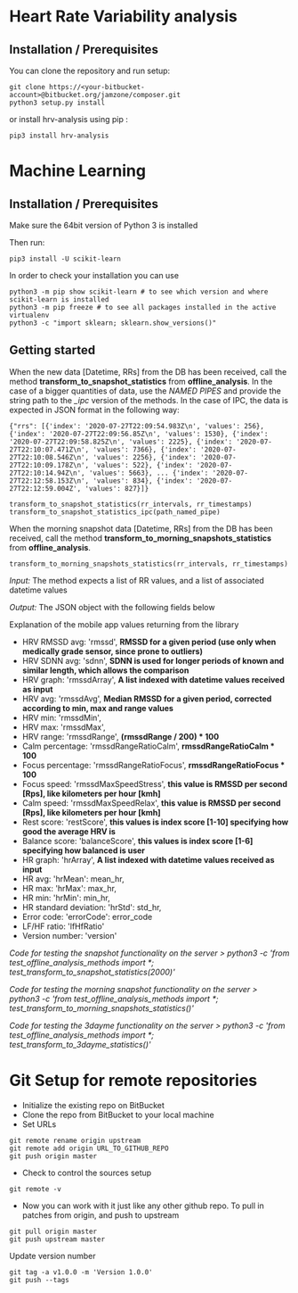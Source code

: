 # Heart Rate Variability analysis

## Installation / Prerequisites

You can clone the repository and run setup:

```python3
git clone https://<your-bitbucket-account>@bitbucket.org/jamzone/composer.git
python3 setup.py install
```

or install hrv-analysis using pip :

```python3
pip3 install hrv-analysis
```

# Machine Learning

## Installation / Prerequisites

Make sure the 64bit version of Python 3 is installed

Then run:

```python3
pip3 install -U scikit-learn
```

In order to check your installation you can use

```python3
python3 -m pip show scikit-learn # to see which version and where scikit-learn is installed
python3 -m pip freeze # to see all packages installed in the active virtualenv
python3 -c "import sklearn; sklearn.show_versions()"
```

## Getting started

When the new data [Datetime, RRs] from the DB has been received, call the method **transform_to_snapshot_statistics** from **offline_analysis**.
In the case of a bigger quantities of data, use the *NAMED PIPES* and provide the string path to the *_ipc* version of the methods.
In the case of IPC, the data is expected in JSON format in the following way:

```python3
{"rrs": [{'index': '2020-07-27T22:09:54.983Z\n', 'values': 256}, {'index': '2020-07-27T22:09:56.85Z\n', 'values': 1530}, {'index': '2020-07-27T22:09:58.825Z\n', 'values': 2225}, {'index': '2020-07-27T22:10:07.471Z\n', 'values': 7366}, {'index': '2020-07-27T22:10:08.546Z\n', 'values': 2256}, {'index': '2020-07-27T22:10:09.178Z\n', 'values': 522}, {'index': '2020-07-27T22:10:14.94Z\n', 'values': 5663}, ... {'index': '2020-07-27T22:12:58.153Z\n', 'values': 834}, {'index': '2020-07-27T22:12:59.004Z', 'values': 827}]}
```

```python3
transform_to_snapshot_statistics(rr_intervals, rr_timestamps)
transform_to_snapshot_statistics_ipc(path_named_pipe)
```

When the morning snapshot data [Datetime, RRs] from the DB has been received, call the method **transform_to_morning_snapshots_statistics** from **offline_analysis**.

```python3
transform_to_morning_snapshots_statistics(rr_intervals, rr_timestamps)
```

_Input:_ The method expects a list of RR values, and a list of associated datetime values

_Output:_ The JSON object with the following fields below

Explanation of the mobile app values returning from the library

- HRV RMSSD avg: 'rmssd', **RMSSD for a given period (use only when medically grade sensor, since prone to outliers)**
- HRV SDNN avg: 'sdnn', **SDNN is used for longer periods of known and similar length, which allows the comparison**
- HRV graph: 'rmssdArray', **A list indexed with datetime values received as input**
- HRV avg: 'rmssdAvg', **Median RMSSD for a given period, corrected according to min, max and range values**
- HRV min: 'rmssdMin',
- HRV max: 'rmssdMax',
- HRV range: 'rmssdRange', **(rmssdRange / 200) * 100**
- Calm percentage: 'rmssdRangeRatioCalm', **rmssdRangeRatioCalm * 100**
- Focus percentage: 'rmssdRangeRatioFocus', **rmssdRangeRatioFocus * 100**
- Focus speed: 'rmssdMaxSpeedStress', **this value is RMSSD per second [Rps], like kilometers per hour [kmh]**
- Calm speed: 'rmssdMaxSpeedRelax', **this value is RMSSD per second [Rps], like kilometers per hour [kmh]**
- Rest score: 'restScore', **this values is index score [1-10] specifying how good the average HRV is**
- Balance score: 'balanceScore', **this values is index score [1-6] specifying how balanced is user**
- HR graph: 'hrArray', **A list indexed with datetime values received as input**
- HR avg: 'hrMean': mean_hr,
- HR max: 'hrMax': max_hr,
- HR min: 'hrMin': min_hr,
- HR standard deviation: 'hrStd': std_hr,
- Error code: 'errorCode': error_code
- LF/HF ratio: 'lfHfRatio'
- Version number: 'version'

_Code for testing the snapshot functionality on the server > python3 -c 'from test_offline_analysis_methods import *; test_transform_to_snapshot_statistics(2000)'_

_Code for testing the morning snapshot functionality on the server > python3 -c 'from test_offline_analysis_methods import *; test_transform_to_morning_snapshots_statistics()'_

_Code for testing the 3dayme functionality on the server > python3 -c 'from test_offline_analysis_methods import *; test_transform_to_3dayme_statistics()'_

# Git Setup for remote repositories

- Initialize the existing repo on BitBucket
- Clone the repo from BitBucket to your local machine
- Set URLs

```console
git remote rename origin upstream
git remote add origin URL_TO_GITHUB_REPO
git push origin master
```

- Check to control the sources setup

```console
git remote -v
```
- Now you can work with it just like any other github repo. To pull in patches from origin, and push to upstream

```console
git pull origin master
git push upstream master 
```

Update version number

```console
git tag -a v1.0.0 -m 'Version 1.0.0'
git push --tags
```

